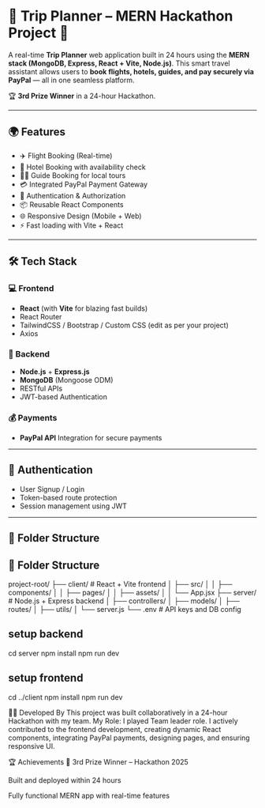 # 🧭 Trip Planner – MERN Hackathon Project 🥉

A real-time **Trip Planner** web application built in 24 hours using the **MERN stack (MongoDB, Express, React + Vite, Node.js)**. This smart travel assistant allows users to **book flights, hotels, guides, and pay securely via PayPal** — all in one seamless platform.

🏆 **3rd Prize Winner** in a 24-hour Hackathon.

---

## 🌍 Features
- ✈️ Flight Booking (Real-time)
- 🏨 Hotel Booking with availability check
- 🧑‍✈️ Guide Booking for local tours
- 💳 Integrated PayPal Payment Gateway
- 🔐 Authentication & Authorization
- 📦 Reusable React Components
- 🌐 Responsive Design (Mobile + Web)
- ⚡ Fast loading with Vite + React

---

## 🛠️ Tech Stack

### 💻 Frontend
- **React** (with **Vite** for blazing fast builds)
- React Router
- TailwindCSS / Bootstrap / Custom CSS (edit as per your project)
- Axios

### 🧠 Backend
- **Node.js** + **Express.js**
- **MongoDB** (Mongoose ODM)
- RESTful APIs
- JWT-based Authentication

### 💰 Payments
- **PayPal API** Integration for secure payments

---


## 🔐 Authentication
- User Signup / Login
- Token-based route protection
- Session management using JWT

---

## 🧳 Folder Structure

## 🧳 Folder Structure
project-root/
├── client/ # React + Vite frontend
│ ├── src/
│ │ ├── components/
│ │ ├── pages/
│ │ ├── assets/
│ │ └── App.jsx
├── server/ # Node.js + Express backend
│ ├── controllers/
│ ├── models/
│ ├── routes/
│ ├── utils/
│ └── server.js
└── .env # API keys and DB config

## setup backend
cd server
npm install
npm run dev

## setup frontend
cd ../client
npm install
npm run dev


🧑‍💻 Developed By
This project was built collaboratively in a 24-hour Hackathon with my team.
My Role: I played Team leader role. I actively contributed to the frontend development, creating dynamic React components, integrating PayPal payments, designing pages, and ensuring responsive UI.

🏆 Achievements
🥉 3rd Prize Winner – Hackathon 2025

Built and deployed within 24 hours

Fully functional MERN app with real-time features



